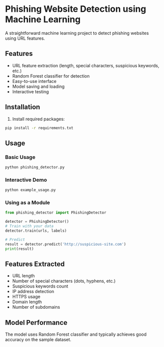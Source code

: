 # Phishing Website Detection using Machine Learning

A straightforward machine learning project to detect phishing websites using URL features.

## Features

- URL feature extraction (length, special characters, suspicious keywords, etc.)
- Random Forest classifier for detection
- Easy-to-use interface
- Model saving and loading
- Interactive testing

## Installation

1. Install required packages:
```bash
pip install -r requirements.txt
```

## Usage

### Basic Usage
```bash
python phishing_detector.py
```

### Interactive Demo
```bash
python example_usage.py
```

### Using as a Module
```python
from phishing_detector import PhishingDetector

detector = PhishingDetector()
# Train with your data
detector.train(urls, labels)

# Predict
result = detector.predict('http://suspicious-site.com')
print(result)
```

## Features Extracted

- URL length
- Number of special characters (dots, hyphens, etc.)
- Suspicious keywords count
- IP address detection
- HTTPS usage
- Domain length
- Number of subdomains

## Model Performance

The model uses Random Forest classifier and typically achieves good accuracy on the sample dataset.